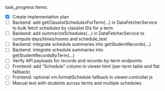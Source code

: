 task_progress Items:
- [x] Create implementation plan
- [ ] Backend: add getClasslistSchedulesForTerm(...) in DataFetcherService to bulk fetch schedules by classlist IDs for a term
- [ ] Backend: add summarizeSchedules(...) in DataFetcherService to compute days/times/rooms and schedule_text
- [ ] Backend: integrate schedule summaries into getStudentRecords(...)
- [ ] Backend: integrate schedule summaries into getStudentRecordsByTerm(...)
- [ ] Verify API payloads for records and records-by-term endpoints
- [ ] Frontend: add “Schedule” column in viewer.html (per-term table and flat fallback)
- [ ] Frontend: optional vm.formatSchedule fallback in viewer.controller.js
- [ ] Manual test with students across terms and multiple schedules
